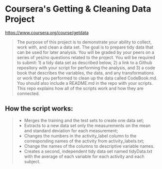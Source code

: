 Coursera's Getting & Cleaning Data Project
=====================================
https://www.coursera.org/course/getdata

>The purpose of this project is to demonstrate your ability to collect, work with, and clean a data set. The goal is to prepare tidy data that can be used for later analysis. You will be graded by your peers on a series of yes/no questions related to the project. You will be required to submit: 1) a tidy data set as described below, 2) a link to a Github repository with your script for performing the analysis, and 3) a code book that describes the variables, the data, and any transformations or work that you performed to clean up the data called CodeBook.md. You should also include a README.md in the repo with your scripts. This repo explains how all of the scripts work and how they are connected.  


## How the script works:

>* Merges the training and the test sets to create one data set;
>* Extracts to a new data set only the measurements on the mean and standard deviation for each measurement;
>* Changes the numbers in the activity_label column to the corresponding names of the activity from activity_labels.txt; 
>* Change the names of the columns to descriptive variable names. 
>* Creates a second, independent tidy data set named tidyData.txt with the average of each variable for each activity and each subject.
